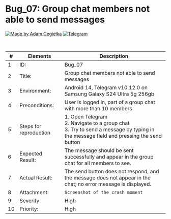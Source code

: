 # Bug_07: Group chat members not able to send messages

[![Made by Adam Cegiełka](https://img.shields.io/badge/made%20by%20-Adam%20Cegielka-blue.svg?style=flat-square)](https://adamcegielka.pl)
[![Telegram](https://img.shields.io/badge/Testing%20App-Telegram-24A1DE.svg?logo=telegram)](https://web.telegram.org)

<br>

| # | Elements | Description |
| --- | --- | --- |
| 1 | ID: | Bug_07|
| 2 | Title: | Group chat members not able to send messages |
| 3 | Environment: | Android 14, Telegram v10.12.0 on Samsung Galaxy S24 Ultra 5g 256gb |
| 4 | Preconditions: | User is logged in, part of a group chat with more than 10 members |
| 5 | Steps for reproduction | 1. Open Telegram<br>2. Navigate to a group chat<br>3. Try to send a message by typing in the message field and pressing the send button |
| 6 | Expected Result: | The message should be sent successfully and appear in the group chat for all members to see. |
| 7 | Actual Result: | The send button does not respond, and the message does not appear in the chat; no error message is displayed. |
| 8 | Attachment: | `Screenshot of the crash moment` |
| 9 | Severity: | High |
| 10 | Priority: | High |
